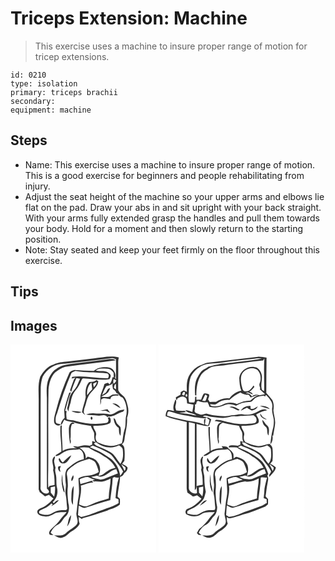 # Triceps Extension: Machine
> This exercise uses a machine to insure proper range of motion for tricep extensions.

``` 
id: 0210 
type: isolation 
primary: triceps brachii 
secondary:  
equipment: machine 
``` 

## Steps

 - Name: This exercise uses a machine to insure proper range of motion. This is a good exercise for beginners and people rehabilitating from injury.
 - Adjust the seat height of the machine so your upper arms and elbows lie flat on the pad. Draw your abs in and sit upright with your back straight. With your arms fully extended grasp the handles and pull them towards your body. Hold for a moment and then slowly return to the starting position.
 - Note: Stay seated and keep your feet firmly on the floor throughout this exercise.

## Tips


## Images

<svg width="175pt" height="250pt" viewBox="0 0 175 250" xmlns="http://www.w3.org/2000/svg">
  <g fill="#FFF">
    <path d="M0 0h175v250H0V0m99.97 16.62c-10.61 1.28-21.24 2.46-31.85 3.78-5.57.52-11.29.91-16.32 3.59-7.43 1.95-12.42 8.4-16.12 14.73-2.94 8.82-1.87 18.2-1.86 27.31-.02 36 .03 72-.02 107.99.43 1.06.85 2.12 1.25 3.2 2.09 1.7 4.26 3.3 6.32 5.05 1.59-.63 3.2-1.24 4.79-1.86 1.77 1.54 3.56 3.04 5.35 4.56-3.82 4.13-7.81 8.43-13.12 10.63-2.26 1.15-5.47 1.71-6.23 4.53-.47 4.74 5.33 5.73 8.85 6.12 4.86.92 9.09-1.79 13.09-4.07 4.33-.88 8.8-.94 13.2-1.09-1.92 3.08-4.94 5.23-6.99 8.2-3.11 4.72-7.37 8.51-11.54 12.27-1.79 1.79-3.64 4.63-1.41 6.85 1.35.09 2.71.19 4.06.28-1.1-.89-2.22-1.79-3.32-2.68 1.89-4.17 4.95-8.03 9.2-9.93 3.88-2.06 5.41-6.44 8.42-9.4 4.63-3.9 5.38-10.79 3.71-16.32-.77-6.73-1.51-13.54-.59-20.29-.05-5-.31-10.03-1.35-14.92.46-5.14 5.47-7.66 9.07-10.52 5.25-4.1 11.81-5.66 18.1-7.37 2.83 1.34 6.41 2.29 7.74 5.46 1.55 3.32 2.74 6.8 3.56 10.37-3.39 1.94-7.03 3.77-11 3.99-4.58.35-9.35.99-13.38 3.36 0 7.54 1.49 15.11.05 22.6-1.37 6.57-1.53 13.3-2.59 19.92-.17 4.21 3.01 8.67.66 12.69-3.51 4.65-9.41 6.52-13.26 10.84-3.88 3.62-9.38 2.59-14.18 2.53 3.15 1.6 6.7 4.1 10.36 2.54 3.94-.82 6.41-4.12 9.39-6.47 4.24-2.6 8.81-5.35 11-10.04-1.07-2.52-1.13-5.27-1.16-7.96 1.44.84 2.89 1.68 4.33 2.53l.04-1.15c10.12-2.49 20.05-5.77 29.9-9.19 5.05-2.38 10.92-3.39 15.11-7.3.24-2.25.11-4.51.09-6.77-.98-.91-1.98-1.78-2.86-2.78.54-7.96 2.78-15.71 3.08-23.68 2.46-.35 4.07-1.97 4.84-4.27 2.28-1.63 4.15-3.82 4.18-6.8-1.55-2.26-4.27-3.17-6.57-4.42.85-1.2 1.75-2.36 2.67-3.51.46-5.19.67-10.47-.08-15.64-.22-1.9-1.74-3.14-2.99-4.41 3.51-1.9 3.05-6.21 3.71-9.54 1.34-7.32 3.05-14.66 2.56-22.15 1.75-4.67 2.13-9.88.69-14.69-1.13-4.07-1.92-8.68-5.33-11.57-2.1-2.09-4.81-3.97-5.9-6.78-.24-8.97.05-17.96-.04-26.94.1-4.13-.41-8.35.75-12.38-9.93-2.75-20.09.16-30.06.97M75.12 156.84c-1 2.23-3.18 4.67-1.66 7.2 1.65-1.84 3.07-4.87 1.66-7.2m-2.08 27.18c-.23 2.92.07 5.93 1.89 8.34 0-7.54.99-15.03.9-22.58-3.09 4.11-2.41 9.42-2.79 14.24m-5.06 34.29c3.18-3.79 4.46-8.77 4.73-13.62-3.5 3.54-3.33 9.09-4.73 13.62z"/>
    <path d="M65.06 23.07c19.02-1.97 38.01-4.22 56.95-6.74 1.63-.03 3.03.93 4.54 1.38.22 8.1-.01 16.2.04 24.3-.29-.5-.87-1.52-1.16-2.02 1.87-5.16-1.95-11.83-7.49-12.51-6.25-.72-13.06-.08-18 4.2-7.8-.33-15.61-.39-23.39-1.09-2.26.92-5.2 1.34-6.14 3.97C63.95 48.92 58.54 63.8 54.7 79.09c-1.27 4.6-2.95 9.31-2.34 14.15.52 3.4 5.57 5.73 7.9 2.63-1.83-.84-4.58-.3-5.78-2.25-.85-3.62-.25-7.41 1.31-10.74 5.02-16.46 10.42-32.86 17.3-48.64 1.34-1.25 3.24-1.62 4.84-2.47 12.55 2.31 25.39 1.49 38.02 2.85 2.67.72 2.31 3.99 1 5.84-14.34.33-28.65-3.48-42.97-1.67-.16.54-.48 1.6-.65 2.13 1.51-.39 3.02-.79 4.53-1.14-.42.53-1.27 1.59-1.7 2.11-1.61 4.26-3.09 8.57-4.66 12.84.45.72.91 1.43 1.37 2.14 1.55-5.72 3.78-11.22 6.18-16.63 1.5.25 2.99.51 4.49.77-2.05 3.85-3.14 8.19-5.72 11.74-1.79 2.65-4.3 4.79-5.68 7.71-2.46 4.55-2.05 9.91-3.82 14.7-.93 1.86.61 3.54 1.31 5.19.17-3.8 1.56-7.29 2.62-10.88.81-5.37 2.46-10.89 6.19-14.99 2.89-3.43 5.13-7.41 6.75-11.59.44-1.07 1.18-2.7 2.71-2.13 10.22.4 20.55 2.57 30.74.87 1.37-1.8 2.53-4.31.67-6.23-3.95-5.17-11.47-2.77-16.99-4.14 3.94-3.19 9.11-2.1 13.77-2.18 3.32-.1 5.81 2.3 7.63 4.79.08 1.85.15 3.71.21 5.56-.39-.03-1.16-.08-1.55-.11-.44 3.1-1.66 6.03-3.47 8.58-.48-.47-1.43-1.41-1.91-1.88-1.45.45-2.95.81-4.33 1.45-1.04 4.67-3.24 8.94-4.61 13.49-.37 3.84-.24 7.72-.26 11.57.84-1.99 1.11-4.14.88-6.28 3.1-3.31 7.46-.81 11.24-.69.63-4.81 6.23-4.26 9.83-3.97-.23-.5-.69-1.49-.92-1.99-2.81.55-6.16-.33-8.52 1.65-3.14 3.03-7.82 1.1-11.68 1.64 2.8-1.97 6.36-2.9 8.59-5.63.98-1.5 1.77-3.12 2.4-4.79-2.92-.38-3.68 3.15-5.04 5.03-1.59 1.08-3.17 2.16-4.76 3.25 1.71-3.6 2.94-7.5 5.22-10.78 2.85-.66 5.83-1.15 7.76-3.61-.9 2.31-.25 4.74.18 7.07 1.95 1.11 3.34 2.83 4.18 4.9.47.19 1.4.56 1.87.74 1.08 2.35 3.26 3.73 5.57 4.66 4.81 6.63 5.96 15.56 3.85 23.37-.75 4.97.19 10.16-1.62 14.97-1.81 5.32-1.73 11-3.14 16.39-5.55 2.13-11.63 4.4-17.61 2.73-3.94-1.02-7.92-2.09-11.58-3.88-2.41-2.02-2.73-5.42-1.94-8.3 1.37-4.29-3.21-7.21-3.22-11.34 6.78-.21 14.04.16 20.17-3.26 1.3-2.39 1.08-5.04-.59-7.22l-2.35.84c1.71 2.02 1.17 5.3-1.44 6.19-12.36 2.14-25.19 1.05-37.19-2.52-3.39-1.28-7.16-.54-10.5-1.99-.22-3.2-1.06-6.45-.03-9.6l-1.85-.68c2.32-7.33 3.65-15 6.95-22l-2.08.48c-2.25 6.95-4.57 13.9-6.02 21.06.19 3.02.47 6.03.54 9.05-2.28 2.23-4.39 4.88-4.5 8.24l.61.05c1.73-1.63 2.21-4.17 3.51-6.13 4.06 2.59 8.99 2.29 13.39 3.94 6.07 1.67 12.36 2.4 18.54 3.57.79 3.03 2.81 5.51 3.84 8.42.23 3.66-.23 7.47 1.48 10.89-.94-.3-2.82-.89-3.76-1.18-.04 1.47-.05 2.94-.02 4.42-.97.4-1.95.8-2.92 1.2-3.7-.68-7.54-.78-11.11.53-2.85 1.22-5.88.12-8.83.18 1.27 1.35 2.96 2.06 4.69 2.6-5.92-.62-12.26-.56-17.35 2.93-.03-10.19-1.53-20.33-.93-30.54-2.23-.58-1.67 2.52-1.75 3.82-.48 9.23 1.66 18.33 1.21 27.54-2.28 1.44-4.54 2.92-6.84 4.33 0 .24.01.73.02.97 4.44.17 7.39-3.98 11.36-5.37 5.33-2.77 11.44-1.71 17.15-2.74 4.58 2.18 5.41 7.38 5.23 11.93-7.93 1.28-14.24 6.81-20.26 11.75-3.01 5.11-1.88 11.16-1.49 16.77.95 4.57-.97 9.17-.07 13.74 1.17 5.32 1.1 10.8 1.8 16.18.53 3.17-3.15 2.79-5.19 2.73-4.73-.4-9.26 1.45-13.24 3.85-4.36 2.95-10.11 1.68-14.74.02-2.26-3.38 3.29-4.37 5.42-5.72 3.37-1.41 6.36-3.61 8.88-6.23.53.39 1.06.78 1.59 1.18l-1.68 2.14c3.26-2.08 6.78-4.08 9.06-7.29-2.73 0-4.46 2.15-6.21 3.92-.38-.54-.77-1.07-1.15-1.6 4.81-4.07 6.63-11.03 5.16-17.05-1.4-5.64-.05-11.56-1.66-17.14-.65-2.27-.89-4.64-.14-6.92-.64-2.32-1.37-4.65-1.66-7.05-.33-2.15 1.11-4.11 1.01-6.22-.86-.96-1.79.91-2.21 1.5-2.71 4.68 1.39 9.72-.06 14.65 1.49 5.83 1.86 11.79 1.71 17.81-2 .33-3.98.72-5.97 1.07-.42.76-.93 1.45-1.54 2.06-.36-7.24-.24-14.52-.05-21.78.3-32-.3-64.02.34-96.02.7-7.3 2.57-15.08 7.87-20.47 3.62-2.85 7.62-5.49 12.1-6.74 20.24-2.63 40.53-4.86 60.72-7.78-2.03-1.76-4.85-1.48-7.34-1.5-14.39 1.9-28.79 3.68-43.19 5.47-7.35.98-15.34 1.78-21.25 6.73-4.31 2.48-6.55 7.09-8.79 11.31-2.96 7.32-2.44 15.32-2.1 23.02.05 36.3-.03 72.61.04 108.9 1.12 1.34 3.41 2.81 2.15 4.82-4.24 3.7-10.87-1.8-9.72-6.69.21-40.03-.14-80.07.2-120.1.34-4.19.89-8.48 2.4-12.43 5.06-9.39 15.53-16.01 26.35-15.44m29.21 22.08c-4.35 4.83-4.64 11.74-3.98 17.89-.98 6.11-3.59 11.92-4.52 18.06 1.25 1.29 2.49 2.6 3.89 3.74-.54-1.05-1.12-2.07-1.71-3.07.01-2.26.31-4.5 1.22-6.58 1.74-4.33 2.1-9.14 4.47-13.23 3.16-6.53 11.01-10.2 11.75-17.98-.55-.37-1.66-1.11-2.21-1.48-2.35 2.57-5.85 1.96-8.91 2.65m28.13 25.68c3.36 1.62 6.23 4.09 9.68 5.52-2.01-3.29-5.62-6.1-9.68-5.52m-15 8.71c2.31.13 4.63.1 6.95.05 1.7.95 3.48 1.74 5.31 2.42-.99-1.55-2.14-2.99-3.3-4.41-3.01.56-6.01 1.15-8.96 1.94m20.29 1.12c-2.89 1.85-6.25 4.04-9.83 3.05-5.5-1.5-11.25-.4-16.86-1.03-3.5-.5-6.99.04-10.26 1.33 4.53.98 9.23.57 13.8 1.34 3.87.72 8.99-2.61 11.5 1.83.44-.25.89-.5 1.34-.75 6.23.84 11.05-3.87 16.67-5.52 1.57-.16 1.97-1.78 2.7-2.9-3.09.55-6.46.69-9.06 2.65m-54.59-.58c3.76 1.39 8.35 3.32 12.09.86-3.98-.61-8.06-1.45-12.09-.86m24.23 10.24c1.55-.42 1.41-3.31-.13-3.66-1.5.47-1.33 3.24.13 3.66m26.34-2.07c.5 4.52 1.95 9.26 6.15 11.65.65 3.2-.09 6.9 2.22 9.55.28-3.42.67-6.92-.08-10.31-1.05-1.62-2.7-2.7-3.96-4.13-1.69-2.14-1.4-5.67-4.33-6.76m-53.65 12.69c-.01 6.15.4 12.33 1.56 18.38 1.13-1.78 1.03-3.82.29-5.73 1-6.03-.66-12.42 1.91-18.15.81-.1 2.44-.3 3.25-.41-.5-.38-1.51-1.14-2.02-1.52-3.72.24-4.74 4.4-4.99 7.43m-7.25 40.66c-1.77-1.27-2.75-3.19-3.77-5.04-2.18.19-.73 2.6-.29 3.68 1.84 3.41 6.68 3.14 9.13.61 2.18-2.27 4.05-4.87 5.16-7.83-4.06 1.99-6.95 5.59-10.23 8.58m-5.5 4.99c-.77 2.7.56 4.88 2.65 6.49-.22-1.26-.46-2.52-.73-3.77.44-1.18.87-2.35 1.29-3.53-.81.2-2.41.61-3.21.81m5.18 25.33c.53 2.08.82 4.36 2.52 5.88-.04-4.43-1.98-8.53-2.39-12.91-.35-3.07-.18-6.16-.37-9.24-1.26 5.32-1.1 10.98.24 16.27z"/>
    <path d="M123.8 41.38c.8.4 2.38 1.18 3.17 1.58-.53 1.83-1.59 3.29-3.35 4.11-.51-1.9-.29-3.82.18-5.69zM91.96 60.99c-.38-5.52.76-11.59 5.13-15.37.35 2.73.69 5.47.95 8.21a43.304 43.304 0 0 0-6.08 7.16zM99.19 47.02c1.41-.84 2.97-1.36 4.48-2.01-.56 2.43-1.93 4.49-3.63 6.26-.33-1.4-.67-2.82-.85-4.25zM126.45 47.07c.13 2.26.16 4.52.2 6.78-.81-.6-1.62-1.19-2.42-1.78.2-1.91.33-3.95 2.22-5zM102.49 117.13c7.59 6.09 18.82 8.75 27.69 3.84 1.82 1.41 4.32 2.62 4.56 5.21.54 5.8.82 12.03-2.78 17-4.15-4.56-6.58-10.79-12.12-13.95-4.97-2.94-10.22-5.41-15.63-7.43-1.67-.55-2.86-1.91-4.19-2.98.62-.42 1.85-1.27 2.47-1.69z"/>
    <path d="M95.19 123.21c1.14-.65 2.29-1.28 3.44-1.91 6.79 2.71 13.56 5.55 19.82 9.38 3.75 2.18 5.7 6.23 8.33 9.5 3.12 3.87 6.1 7.9 8.37 12.34-1.05 1.82-2.23 3.56-3.47 5.26-.99-8.47-5.44-16.89-12.65-21.69-2.66-1.79-5.38-3.5-8.07-5.24-4.93-3.19-10.55-5.02-15.77-7.64z"/>
    <path d="M82.75 123.96c3.65-.91 7.42-.66 11.11-.29 5.83 4.29 13.05 6.16 18.69 10.78 5.77 3.02 10.38 7.76 13.36 13.53-3.41.86-6.94 1.76-9.69 4.09-3.32 2.16-6.45 5.46-10.7 5.37 2.93-4.83 2.66-11.6-.92-16.06-2.49-4.25-7.61-5.64-12.09-6.68-.78.78-1.57 1.56-2.35 2.34.93-5.67-2.76-10.37-7.41-13.08zM132.83 143.63c1.73 1.22 3.42 2.51 5.12 3.78v2.42c-.4.6-.79 1.2-1.18 1.81-1.04-2.8-2.63-5.34-3.94-8.01z"/>
    <path d="M126.91 149.42c.7 1.75 1.32 3.52 1.93 5.3-5.07 1.97-10.21 3.76-15.14 6.06-1.7.86-3.62 1.09-5.47 1.42-3.8-1.24-7.96-1.21-11.47-3.32 2.4-.47 4.79-1 7.16-1.64 1.96.92 4.19 1.9 6.36 1.11 6.09-1.99 10.24-7.57 16.63-8.93z"/>
    <path d="M82.95 161.74c3.17-1.36 6.54-2.95 10.06-2.64 2.8 1.09 5.46 2.52 8.33 3.44-.83.12-2.49.35-3.32.47.74.48 1.49.96 2.25 1.42 3.44-.68 6.89.8 10.31-.02 3.32-.76 6.41-2.25 9.52-3.61.07 8.05-2.42 15.85-2.17 23.92-7.11 2.2-14.34 4.14-21.14 7.22-2.18.9-4.33 1.98-6.67 2.4-2.73-.37-5.26-1.49-7.83-2.42.62-7.57 3.38-14.95 2.12-22.63 5.02-1.34 9.86-3.69 15.11-3.92-.74-.61-1.46-1.24-2.15-1.89-4.45 1.36-8.91 2.71-13.42 3.88-.39-1.86-.71-3.74-1-5.62z"/>
    <path d="M122.6 160.1c.65-.36 1.3-.7 1.96-1.05 1.77.72 3.63 1.03 5.51.46-2.54 8.04-3.43 16.38-4.02 24.75 1.18.51 2.36 1.02 3.55 1.52l.12 4.6c-5.74 3.83-12.5 5.51-18.87 7.97-8.78 2.73-17.02 7.13-26.19 8.57-1.23-.72-2.45-1.44-3.66-2.17.14-3.84.59-7.66.86-11.49 2.62 1.04 5.14 3.58 8.16 2.57 9.89-3.04 19.61-6.75 29.71-9.08.98-8.88 2.65-17.7 2.87-26.65zM48.17 171.37c1.73-.41 3.46-.82 5.2-1.2.32 4.16-.04 8.35-.96 12.41a93.481 93.481 0 0 1-4.11-4.79c-.04-2.14-.08-4.28-.13-6.42z"/>
  </g>
  <g fill="#333">
    <path d="M99.97 16.62c9.97-.81 20.13-3.72 30.06-.97-1.16 4.03-.65 8.25-.75 12.38.09 8.98-.2 17.97.04 26.94 1.09 2.81 3.8 4.69 5.9 6.78 3.41 2.89 4.2 7.5 5.33 11.57 1.44 4.81 1.06 10.02-.69 14.69.49 7.49-1.22 14.83-2.56 22.15-.66 3.33-.2 7.64-3.71 9.54 1.25 1.27 2.77 2.51 2.99 4.41.75 5.17.54 10.45.08 15.64-.92 1.15-1.82 2.31-2.67 3.51 2.3 1.25 5.02 2.16 6.57 4.42-.03 2.98-1.9 5.17-4.18 6.8-.77 2.3-2.38 3.92-4.84 4.27-.3 7.97-2.54 15.72-3.08 23.68.88 1 1.88 1.87 2.86 2.78.02 2.26.15 4.52-.09 6.77-4.19 3.91-10.06 4.92-15.11 7.3-9.85 3.42-19.78 6.7-29.9 9.19l-.04 1.15c-1.44-.85-2.89-1.69-4.33-2.53.03 2.69.09 5.44 1.16 7.96-2.19 4.69-6.76 7.44-11 10.04-2.98 2.35-5.45 5.65-9.39 6.47-3.66 1.56-7.21-.94-10.36-2.54 4.8.06 10.3 1.09 14.18-2.53 3.85-4.32 9.75-6.19 13.26-10.84 2.35-4.02-.83-8.48-.66-12.69 1.06-6.62 1.22-13.35 2.59-19.92 1.44-7.49-.05-15.06-.05-22.6 4.03-2.37 8.8-3.01 13.38-3.36 3.97-.22 7.61-2.05 11-3.99-.82-3.57-2.01-7.05-3.56-10.37-1.33-3.17-4.91-4.12-7.74-5.46-6.29 1.71-12.85 3.27-18.1 7.37-3.6 2.86-8.61 5.38-9.07 10.52 1.04 4.89 1.3 9.92 1.35 14.92-.92 6.75-.18 13.56.59 20.29 1.67 5.53.92 12.42-3.71 16.32-3.01 2.96-4.54 7.34-8.42 9.4-4.25 1.9-7.31 5.76-9.2 9.93 1.1.89 2.22 1.79 3.32 2.68-1.35-.09-2.71-.19-4.06-.28-2.23-2.22-.38-5.06 1.41-6.85 4.17-3.76 8.43-7.55 11.54-12.27 2.05-2.97 5.07-5.12 6.99-8.2-4.4.15-8.87.21-13.2 1.09-4 2.28-8.23 4.99-13.09 4.07-3.52-.39-9.32-1.38-8.85-6.12.76-2.82 3.97-3.38 6.23-4.53 5.31-2.2 9.3-6.5 13.12-10.63-1.79-1.52-3.58-3.02-5.35-4.56-1.59.62-3.2 1.23-4.79 1.86-2.06-1.75-4.23-3.35-6.32-5.05-.4-1.08-.82-2.14-1.25-3.2.05-35.99 0-71.99.02-107.99-.01-9.11-1.08-18.49 1.86-27.31 3.7-6.33 8.69-12.78 16.12-14.73 5.03-2.68 10.75-3.07 16.32-3.59 10.61-1.32 21.24-2.5 31.85-3.78m-34.91 6.45c-10.82-.57-21.29 6.05-26.35 15.44-1.51 3.95-2.06 8.24-2.4 12.43-.34 40.03.01 80.07-.2 120.1-1.15 4.89 5.48 10.39 9.72 6.69 1.26-2.01-1.03-3.48-2.15-4.82-.07-36.29.01-72.6-.04-108.9-.34-7.7-.86-15.7 2.1-23.02 2.24-4.22 4.48-8.83 8.79-11.31 5.91-4.95 13.9-5.75 21.25-6.73 14.4-1.79 28.8-3.57 43.19-5.47 2.49.02 5.31-.26 7.34 1.5-20.19 2.92-40.48 5.15-60.72 7.78-4.48 1.25-8.48 3.89-12.1 6.74-5.3 5.39-7.17 13.17-7.87 20.47-.64 32-.04 64.02-.34 96.02-.19 7.26-.31 14.54.05 21.78.61-.61 1.12-1.3 1.54-2.06 1.99-.35 3.97-.74 5.97-1.07.15-6.02-.22-11.98-1.71-17.81 1.45-4.93-2.65-9.97.06-14.65.42-.59 1.35-2.46 2.21-1.5.1 2.11-1.34 4.07-1.01 6.22.29 2.4 1.02 4.73 1.66 7.05-.75 2.28-.51 4.65.14 6.92 1.61 5.58.26 11.5 1.66 17.14 1.47 6.02-.35 12.98-5.16 17.05.38.53.77 1.06 1.15 1.6 1.75-1.77 3.48-3.92 6.21-3.92-2.28 3.21-5.8 5.21-9.06 7.29l1.68-2.14c-.53-.4-1.06-.79-1.59-1.18-2.52 2.62-5.51 4.82-8.88 6.23-2.13 1.35-7.68 2.34-5.42 5.72 4.63 1.66 10.38 2.93 14.74-.02 3.98-2.4 8.51-4.25 13.24-3.85 2.04.06 5.72.44 5.19-2.73-.7-5.38-.63-10.86-1.8-16.18-.9-4.57 1.02-9.17.07-13.74-.39-5.61-1.52-11.66 1.49-16.77 6.02-4.94 12.33-10.47 20.26-11.75.18-4.55-.65-9.75-5.23-11.93-5.71 1.03-11.82-.03-17.15 2.74-3.97 1.39-6.92 5.54-11.36 5.37-.01-.24-.02-.73-.02-.97 2.3-1.41 4.56-2.89 6.84-4.33.45-9.21-1.69-18.31-1.21-27.54.08-1.3-.48-4.4 1.75-3.82-.6 10.21.9 20.35.93 30.54 5.09-3.49 11.43-3.55 17.35-2.93-1.73-.54-3.42-1.25-4.69-2.6 2.95-.06 5.98 1.04 8.83-.18 3.57-1.31 7.41-1.21 11.11-.53.97-.4 1.95-.8 2.92-1.2-.03-1.48-.02-2.95.02-4.42.94.29 2.82.88 3.76 1.18-1.71-3.42-1.25-7.23-1.48-10.89-1.03-2.91-3.05-5.39-3.84-8.42-6.18-1.17-12.47-1.9-18.54-3.57-4.4-1.65-9.33-1.35-13.39-3.94-1.3 1.96-1.78 4.5-3.51 6.13l-.61-.05c.11-3.36 2.22-6.01 4.5-8.24-.07-3.02-.35-6.03-.54-9.05 1.45-7.16 3.77-14.11 6.02-21.06l2.08-.48c-3.3 7-4.63 14.67-6.95 22l1.85.68c-1.03 3.15-.19 6.4.03 9.6 3.34 1.45 7.11.71 10.5 1.99 12 3.57 24.83 4.66 37.19 2.52 2.61-.89 3.15-4.17 1.44-6.19l2.35-.84c1.67 2.18 1.89 4.83.59 7.22-6.13 3.42-13.39 3.05-20.17 3.26.01 4.13 4.59 7.05 3.22 11.34-.79 2.88-.47 6.28 1.94 8.3 3.66 1.79 7.64 2.86 11.58 3.88 5.98 1.67 12.06-.6 17.61-2.73 1.41-5.39 1.33-11.07 3.14-16.39 1.81-4.81.87-10 1.62-14.97 2.11-7.81.96-16.74-3.85-23.37-2.31-.93-4.49-2.31-5.57-4.66-.47-.18-1.4-.55-1.87-.74-.84-2.07-2.23-3.79-4.18-4.9-.43-2.33-1.08-4.76-.18-7.07-1.93 2.46-4.91 2.95-7.76 3.61-2.28 3.28-3.51 7.18-5.22 10.78 1.59-1.09 3.17-2.17 4.76-3.25 1.36-1.88 2.12-5.41 5.04-5.03-.63 1.67-1.42 3.29-2.4 4.79-2.23 2.73-5.79 3.66-8.59 5.63 3.86-.54 8.54 1.39 11.68-1.64 2.36-1.98 5.71-1.1 8.52-1.65.23.5.69 1.49.92 1.99-3.6-.29-9.2-.84-9.83 3.97-3.78-.12-8.14-2.62-11.24.69.23 2.14-.04 4.29-.88 6.28.02-3.85-.11-7.73.26-11.57 1.37-4.55 3.57-8.82 4.61-13.49 1.38-.64 2.88-1 4.33-1.45.48.47 1.43 1.41 1.91 1.88 1.81-2.55 3.03-5.48 3.47-8.58.39.03 1.16.08 1.55.11-.06-1.85-.13-3.71-.21-5.56-1.82-2.49-4.31-4.89-7.63-4.79-4.66.08-9.83-1.01-13.77 2.18 5.52 1.37 13.04-1.03 16.99 4.14 1.86 1.92.7 4.43-.67 6.23-10.19 1.7-20.52-.47-30.74-.87-1.53-.57-2.27 1.06-2.71 2.13-1.62 4.18-3.86 8.16-6.75 11.59-3.73 4.1-5.38 9.62-6.19 14.99-1.06 3.59-2.45 7.08-2.62 10.88-.7-1.65-2.24-3.33-1.31-5.19 1.77-4.79 1.36-10.15 3.82-14.7 1.38-2.92 3.89-5.06 5.68-7.71 2.58-3.55 3.67-7.89 5.72-11.74-1.5-.26-2.99-.52-4.49-.77-2.4 5.41-4.63 10.91-6.18 16.63-.46-.71-.92-1.42-1.37-2.14 1.57-4.27 3.05-8.58 4.66-12.84.43-.52 1.28-1.58 1.7-2.11-1.51.35-3.02.75-4.53 1.14.17-.53.49-1.59.65-2.13 14.32-1.81 28.63 2 42.97 1.67 1.31-1.85 1.67-5.12-1-5.84-12.63-1.36-25.47-.54-38.02-2.85-1.6.85-3.5 1.22-4.84 2.47-6.88 15.78-12.28 32.18-17.3 48.64-1.56 3.33-2.16 7.12-1.31 10.74 1.2 1.95 3.95 1.41 5.78 2.25-2.33 3.1-7.38.77-7.9-2.63-.61-4.84 1.07-9.55 2.34-14.15 3.84-15.29 9.25-30.17 15.71-44.53.94-2.63 3.88-3.05 6.14-3.97 7.78.7 15.59.76 23.39 1.09 4.94-4.28 11.75-4.92 18-4.2 5.54.68 9.36 7.35 7.49 12.51.29.5.87 1.52 1.16 2.02-.05-8.1.18-16.2-.04-24.3-1.51-.45-2.91-1.41-4.54-1.38-18.94 2.52-37.93 4.77-56.95 6.74m58.74 18.31c-.47 1.87-.69 3.79-.18 5.69 1.76-.82 2.82-2.28 3.35-4.11-.79-.4-2.37-1.18-3.17-1.58m2.65 5.69c-1.89 1.05-2.02 3.09-2.22 5 .8.59 1.61 1.18 2.42 1.78-.04-2.26-.07-4.52-.2-6.78m-23.96 70.06c-.62.42-1.85 1.27-2.47 1.69 1.33 1.07 2.52 2.43 4.19 2.98 5.41 2.02 10.66 4.49 15.63 7.43 5.54 3.16 7.97 9.39 12.12 13.95 3.6-4.97 3.32-11.2 2.78-17-.24-2.59-2.74-3.8-4.56-5.21-8.87 4.91-20.1 2.25-27.69-3.84m-7.3 6.08c5.22 2.62 10.84 4.45 15.77 7.64 2.69 1.74 5.41 3.45 8.07 5.24 7.21 4.8 11.66 13.22 12.65 21.69 1.24-1.7 2.42-3.44 3.47-5.26-2.27-4.44-5.25-8.47-8.37-12.34-2.63-3.27-4.58-7.32-8.33-9.5-6.26-3.83-13.03-6.67-19.82-9.38-1.15.63-2.3 1.26-3.44 1.91m-12.44.75c4.65 2.71 8.34 7.41 7.41 13.08.78-.78 1.57-1.56 2.35-2.34 4.48 1.04 9.6 2.43 12.09 6.68 3.58 4.46 3.85 11.23.92 16.06 4.25.09 7.38-3.21 10.7-5.37 2.75-2.33 6.28-3.23 9.69-4.09-2.98-5.77-7.59-10.51-13.36-13.53-5.64-4.62-12.86-6.49-18.69-10.78-3.69-.37-7.46-.62-11.11.29m50.08 19.67c1.31 2.67 2.9 5.21 3.94 8.01.39-.61.78-1.21 1.18-1.81v-2.42c-1.7-1.27-3.39-2.56-5.12-3.78m-5.92 5.79c-6.39 1.36-10.54 6.94-16.63 8.93-2.17.79-4.4-.19-6.36-1.11-2.37.64-4.76 1.17-7.16 1.64 3.51 2.11 7.67 2.08 11.47 3.32 1.85-.33 3.77-.56 5.47-1.42 4.93-2.3 10.07-4.09 15.14-6.06-.61-1.78-1.23-3.55-1.93-5.3m-43.96 12.32c.29 1.88.61 3.76 1 5.62 4.51-1.17 8.97-2.52 13.42-3.88.69.65 1.41 1.28 2.15 1.89-5.25.23-10.09 2.58-15.11 3.92 1.26 7.68-1.5 15.06-2.12 22.63 2.57.93 5.1 2.05 7.83 2.42 2.34-.42 4.49-1.5 6.67-2.4 6.8-3.08 14.03-5.02 21.14-7.22-.25-8.07 2.24-15.87 2.17-23.92-3.11 1.36-6.2 2.85-9.52 3.61-3.42.82-6.87-.66-10.31.02-.76-.46-1.51-.94-2.25-1.42.83-.12 2.49-.35 3.32-.47-2.87-.92-5.53-2.35-8.33-3.44-3.52-.31-6.89 1.28-10.06 2.64m39.65-1.64c-.22 8.95-1.89 17.77-2.87 26.65-10.1 2.33-19.82 6.04-29.71 9.08-3.02 1.01-5.54-1.53-8.16-2.57-.27 3.83-.72 7.65-.86 11.49 1.21.73 2.43 1.45 3.66 2.17 9.17-1.44 17.41-5.84 26.19-8.57 6.37-2.46 13.13-4.14 18.87-7.97l-.12-4.6c-1.19-.5-2.37-1.01-3.55-1.52.59-8.37 1.48-16.71 4.02-24.75-1.88.57-3.74.26-5.51-.46-.66.35-1.31.69-1.96 1.05m-74.43 11.27c.05 2.14.09 4.28.13 6.42 1.32 1.64 2.68 3.24 4.11 4.79.92-4.06 1.28-8.25.96-12.41-1.74.38-3.47.79-5.2 1.2z"/>
    <path d="M94.27 45.15c3.06-.69 6.56-.08 8.91-2.65.55.37 1.66 1.11 2.21 1.48-.74 7.78-8.59 11.45-11.75 17.98-2.37 4.09-2.73 8.9-4.47 13.23-.91 2.08-1.21 4.32-1.22 6.58.59 1 1.17 2.02 1.71 3.07-1.4-1.14-2.64-2.45-3.89-3.74.93-6.14 3.54-11.95 4.52-18.06-.66-6.15-.37-13.06 3.98-17.89m-2.31 15.84c1.76-2.6 3.8-5 6.08-7.16-.26-2.74-.6-5.48-.95-8.21-4.37 3.78-5.51 9.85-5.13 15.37m7.23-13.97c.18 1.43.52 2.85.85 4.25 1.7-1.77 3.07-3.83 3.63-6.26-1.51.65-3.07 1.17-4.48 2.01zM122.4 70.83c4.06-.58 7.67 2.23 9.68 5.52-3.45-1.43-6.32-3.9-9.68-5.52zM107.4 79.54c2.95-.79 5.95-1.38 8.96-1.94 1.16 1.42 2.31 2.86 3.3 4.41-1.83-.68-3.61-1.47-5.31-2.42-2.32.05-4.64.08-6.95-.05z"/>
    <path d="M127.69 80.66c2.6-1.96 5.97-2.1 9.06-2.65-.73 1.12-1.13 2.74-2.7 2.9-5.62 1.65-10.44 6.36-16.67 5.52-.45.25-.9.5-1.34.75-2.51-4.44-7.63-1.11-11.5-1.83-4.57-.77-9.27-.36-13.8-1.34 3.27-1.29 6.76-1.83 10.26-1.33 5.61.63 11.36-.47 16.86 1.03 3.58.99 6.94-1.2 9.83-3.05zM73.1 80.08c4.03-.59 8.11.25 12.09.86-3.74 2.46-8.33.53-12.09-.86zM97.33 90.32c-1.46-.42-1.63-3.19-.13-3.66 1.54.35 1.68 3.24.13 3.66zM123.67 88.25c2.93 1.09 2.64 4.62 4.33 6.76 1.26 1.43 2.91 2.51 3.96 4.13.75 3.39.36 6.89.08 10.31-2.31-2.65-1.57-6.35-2.22-9.55-4.2-2.39-5.65-7.13-6.15-11.65zM70.02 100.94c.25-3.03 1.27-7.19 4.99-7.43.51.38 1.52 1.14 2.02 1.52-.81.11-2.44.31-3.25.41-2.57 5.73-.91 12.12-1.91 18.15.74 1.91.84 3.95-.29 5.73-1.16-6.05-1.57-12.23-1.56-18.38zM62.77 141.6c3.28-2.99 6.17-6.59 10.23-8.58-1.11 2.96-2.98 5.56-5.16 7.83-2.45 2.53-7.29 2.8-9.13-.61-.44-1.08-1.89-3.49.29-3.68 1.02 1.85 2 3.77 3.77 5.04zM57.27 146.59c.8-.2 2.4-.61 3.21-.81-.42 1.18-.85 2.35-1.29 3.53.27 1.25.51 2.51.73 3.77-2.09-1.61-3.42-3.79-2.65-6.49zM62.45 171.92c-1.34-5.29-1.5-10.95-.24-16.27.19 3.08.02 6.17.37 9.24.41 4.38 2.35 8.48 2.39 12.91-1.7-1.52-1.99-3.8-2.52-5.88zM75.12 156.84c1.41 2.33-.01 5.36-1.66 7.2-1.52-2.53.66-4.97 1.66-7.2zM73.04 184.02c.38-4.82-.3-10.13 2.79-14.24.09 7.55-.9 15.04-.9 22.58-1.82-2.41-2.12-5.42-1.89-8.34zM67.98 218.31c1.4-4.53 1.23-10.08 4.73-13.62-.27 4.85-1.55 9.83-4.73 13.62z"/>
  </g>
</svg>

<svg width="175pt" height="250pt" viewBox="0 0 175 250" xmlns="http://www.w3.org/2000/svg">
  <g fill="#FFF">
    <path d="M0 0h175v250H0V0m58.1 21.93c-2.53.52-4.78 1.87-7.2 2.74-5.79 1.9-10.53 6.37-13.6 11.54-3.92 6.13-3.72 13.76-3.35 20.75-1.27-.68-2.52-1.41-3.88-1.9-1.29.5-2.43 1.31-3.59 2.05-.05.78-.14 2.35-.19 3.13-1.71 1.14-3.58 1.99-5.36 3.01-.89 1.35.45 2.6.83 3.85l.86-2.43c2.75-1.11 6.05-3.6 8.88-1.36 2.91 1.25 2.22 4.83 2.73 7.36 2.55.4 5.08.88 7.55 1.6-.15 2.95-.84 5.83-1.37 8.73-2.7-1.1-5.44-2.43-8.47-2.07 3.53 4.05 9.45 3.02 13.51 6.22-2.91-.09-5.67-1.2-8.55-1.55-4.04-.82-8.2-.83-12.19-1.88 2.77.08 5.53-.17 8.24-.76-.68-.5-1.37-1.01-2.05-1.5-3.25.75-6.53-.08-9.78-.32-.42-1.33-.91-2.65-1.09-4.03.17-3.16 2.3-6.44.15-9.35-1.43 4.48-3.86 9.35-1.65 14.04-2.61-.6-5.26-.92-7.93-1.16-1.51 2.21-2.36 4.76-2.11 7.46 8.04 3.41 16.77 4.78 25.2 6.96-.03 26.31.03 52.63-.04 78.94-.03 1.96.6 3.85.93 5.78 2.36 1.31 4.42 3.07 6.57 4.69 1.7-.43 3.33-1.05 4.99-1.6 1.77 1.38 3.53 2.76 5.27 4.2-4.39 5.26-9.78 9.79-16.34 12.03-3.04.83-3.94 5.28-1.19 6.96 5.15 2.91 12.05 3.23 17.07-.16 4.67-3.52 10.9-2.25 16.36-2.82-1.66 2.68-4.12 4.67-6.12 7.07-3.46 5.08-7.69 9.69-12.62 13.38-.98 1.56-1.85 3.18-2.66 4.84.46.49 1.37 1.49 1.83 1.99 1.17.12 2.34.25 3.51.37-1.05-.91-2.11-1.82-3.16-2.73 1.82-4.14 4.88-7.96 9.05-9.86 4.19-2.13 5.66-6.91 8.98-9.95 3.25-2.67 4.08-7.18 4.13-11.16-1.25-6.25-1.82-12.64-1.88-19.01.59-5.98.55-12.06-.4-17.99-1.31-3.23.25-6.92 2.86-9.01 4.12-3.34 8.36-6.73 13.35-8.69 3.53-.99 6.93-2.4 10.54-3.09 2.8 1.33 6.33 2.29 7.67 5.4 1.54 3.36 2.85 6.85 3.57 10.48-3.38 1.95-7.03 3.76-10.99 4-4.58.34-9.33.97-13.35 3.34-.19 7.39 1.54 14.77.11 22.12-1.39 6.75-1.63 13.66-2.65 20.47-.13 4.18 2.98 8.58.67 12.58-3.47 4.69-9.42 6.51-13.25 10.85-3.85 3.64-9.31 2.68-14.11 2.61 3.13 1.56 6.64 4.01 10.26 2.43 3.69-.81 6.18-3.76 8.89-6.13 4.3-2.82 9.33-5.44 11.39-10.47-1.01-2.45-1.1-5.11-1.17-7.72 1.4.5 2.73 1.8 4.32 1.28 5.17-1 10.15-2.78 15.11-4.51 9.28-2.24 18.1-5.96 26.92-9.57 1.01-.84 2.08-1.62 3.06-2.5.31-2.17.13-4.37.17-6.54-.98-1.11-2.38-1.97-2.99-3.35.94-5.14 1.19-10.38 2.37-15.49.45-2.94 1.61-6.29-.31-8.95.3-.55.9-1.64 1.2-2.18-1.6-4.98-3.56-9.95-6.81-14.11-3.76-4.47-9.04-7.17-13.81-10.37-4.95-3.22-10.61-5.04-15.86-7.7 1.16-.66 2.33-1.3 3.51-1.95 3.97 1.81 8.18 3.08 12.01 5.19 4.63 2.38 9.85 4.46 12.76 9.04 3.74 5.61 8.67 10.48 11.49 16.67-.11 1.62-1.23 2.98-2.22 4.19.03.66.08 1.97.11 2.62 2.89-3.61 7.08-6.62 7.95-11.42-2.01-1.85-4.37-3.26-6.92-4.23.93-1.17 1.86-2.34 2.81-3.5.47-4.97.42-9.99.06-14.97-.14-2.38-1.94-4.16-3.71-5.54-4.94.69-9.72 3.27-14.83 2.32-4.67-.93-9.3-2.27-13.63-4.27-2.43-1.97-2.76-5.42-2-8.29 1.45-4.36-3.31-7.25-3.2-11.45 6.78-.18 14.06.18 20.17-3.25 2.29-3.71-.98-7.01-2.47-10.28 4.03-2.61 8.4-4.74 13.24-5.24-3.18-1.95-6.83-.94-9.84.76-5.78 3.3-12.61 5.67-19.3 4.24-4.56-.83-8.98 1.13-13.54 1.18-7.08 1.99-14.41.42-21.58-.11-3.06-.25-5.89-1.54-8.9-2.05-2.38.38-4.71 1.78-7.18 1.12-1.92-.49-3.73-1.33-5.61-1.96-.32-.48-.95-1.43-1.26-1.91.56-2.64.83-5.36.5-8.05.39-.09 1.17-.29 1.55-.38.29-1.7.44-4.53 2.95-3.88 3.43 1.44 6.98 2 10.66 1.29 1.02 1.78 1.71 3.71 2.38 5.64 3.39.6 6.89 1.27 10.31.49 4.08-.62 7.73-2.72 11.75-3.52 3.34-.35 6.75.34 9.76 1.8 4.68-3.08 10.32-4.59 15.91-4.5 3.61.25 5.1-3.71 7.83-5.31 3.03-1.38 6.38-1.78 9.64-2.31.35.32 1.04.97 1.39 1.29.14-.37.43-1.11.57-1.48.26-.11.79-.33 1.05-.45 3.41 4.1 7.85 8.32 7.15 14.19-1.15 5.15.97 10.12 1.74 15.16.15 3.95-.08 7.98-1.26 11.77-1.6 5.86-2.17 11.93-2.91 17.94 2.81-2.81 3.25-6.94 2.55-10.68l.92.47c.65-4.86 1.83-9.64 2.29-14.53.51-5.46-1.62-10.66-2.05-16.03.68-4.19.64-8.68-1.36-12.51-2.3-2.9-4.71-5.72-7.16-8.49.11-14.09.03-28.2.31-42.28-3.51-.36-6.98-1.24-10.52-1.02-20.29 2.46-40.6 4.79-60.9 7.19m40.51 57.51c2.55-1.08 4.92-2.53 7.48-3.6 1.68 1.56 3.76 2.53 5.84 3.44 2.93-.75 5.9-2.01 7.05-5.05-2.7 1.37-5.34 4.16-8.6 2.68-.02-.76-.05-2.28-.07-3.04-4.66-.63-9.2 1.61-11.7 5.57m23.13-5.65c3.8 1.35 7.71 2.39 11.56 3.58-2.78-3.26-7.53-3.81-11.56-3.58m-36.91 1.23c2.78.66 5.5 1.57 8.01 2.93 1.36.63 3.19 2.03 4.29.27-3.66-2.06-7.97-5.11-12.3-3.2m37.11 7.63c-.44 4.54 4.1 6.74 7.84 7.48-1.39-1.39-3.24-2.11-4.86-3.16-1.11-1.36-1.89-2.95-2.98-4.32m2.38 7.78c.41 2.84.97 6 3.52 7.74 4.09 2.38 1.04 8.05 4.16 11.04.02-4 1.79-9.39-2.01-12.23-2.33-1.81-3.28-4.79-5.67-6.55m-50.39 73.84c.48-2.37 2.62-4.78 1.42-7.2-1.61 2.03-3.46 4.84-1.42 7.2m-.83 19.7c-.2 2.9.02 5.9 1.76 8.35.13-7.51 1.01-14.99.88-22.51-2.92 4.15-2.29 9.38-2.64 14.16m-5.1 34.3c3.08-3.85 4.64-8.84 4.52-13.75-2.99 3.92-3.23 9.13-4.52 13.75z"/>
    <path d="M115.03 17.06c2.85-.66 5.91-1.05 8.71.05-1.93.37-3.88.59-5.83.83-8.3 1.33-16.68 2.13-25 3.3-5.67.64-11.3 1.73-17.02 1.57-5.45 1.26-10.97 2.19-16.32 3.85-2.89 2.45-6.85 3.54-9.16 6.66-1.94 2.34-3.22 5.11-4.64 7.77-2.65 6.3-2.45 13.18-2 19.86l1.51.12c-.01-8.31.96-17.09 5.5-24.26 2.25-3.84 6.3-5.96 9.86-8.37 5.22-3.19 11.55-2.38 17.35-3.25 7.59-1.53 15.32-2.31 23.02-3.11 8.12-1.24 16.29-2.24 24.46-2.95.36-.61 1.07-1.84 1.43-2.45-.85 13.06-.01 26.18-.26 39.26-.82-.45-1.63-.89-2.45-1.33-2.48-6.33 1.11-12.86-.73-19.24-.91-2.96-2.79-5.68-5.34-7.45-8.87-3.9-20.46 2.5-21.35 12.28.24 5.17.51 10.52 2.47 15.38-5.89.88-10.82 4.48-14.33 9.17-5.68-1.19-11.41.94-16.04 4.15-2.55.05-5.09.06-7.64.07-.62-1.06-1.26-2.11-1.91-3.15.66-1.85 1.73-3.74 1.23-5.77-1.8-1.28-4.15-1.83-6.28-1.11-1.57 2.18-2.35 4.79-3.31 7.26-1.87.01-3.74.05-5.61.12l-.03-3.75-1.54.22c-.17 2.26.22 4.74-1.09 6.74-2.05.2-4.12.03-6.17-.08-.28-2.15-.72-4.31-.66-6.49.8-8.17-.22-16.72 2.84-24.52 3.91-7.02 10.44-12.92 18.39-14.84 5.25-1.04 10.64-.98 15.95-1.52 13.95-2.01 27.97-3.58 41.99-5.02z"/>
    <path d="M101.31 33.38c3.84-4.66 11.23-6.56 16.57-3.39 4.65 3.87 5.55 10.79 3.45 16.24-1.03 2.02-.05 4.1.6 6.06l-.48 1.55c2.02 1.9 4.12 3.72 6.09 5.67l-.67.38c-2.01.35-4.04.61-6.05.96-3.04-1.13-6.41-.84-8.78 1.55-1.63-2.91-4.63-4.2-7.89-3.91.93-.35 1.87-.69 2.81-1.04 1.98 1.01 4.01 1.9 6.15 2.5-.64-1.94-2.44-2.74-4.25-3.29 2.53-1.35 4.26-3.66 6.05-5.82-.32-.57-.63-1.14-.94-1.71-2.26 3.34-5.3 7.77-9.91 7.11-3.45-.21-3.5-4.29-4.43-6.76-.99-5.3-1.96-11.53 1.68-16.1zM28.13 60.32c.52-1.58.86-4.11 3.14-3.39.89 1.41-.13 2.89-.49 4.28-.66-.23-1.99-.67-2.65-.89z"/>
    <path d="M84.95 66.53c3.92-3.61 8.33-6.82 13.24-8.94 2.54 1.54 5.24 2.9 8.3 2.7 2.11-.35 2.79 1.93 3.95 3.19 2.81-.81 5.49-2.02 8.34-2.67l.07.49c-3.64.93-5.95 4-8.94 6-5.64 0-10.99 1.83-16.05 4.18-5.08-2.51-11.25-2.26-16.28.25-4.58 2.27-9.9 3.25-14.89 1.81-.25-.47-.73-1.42-.97-1.9 2.75-.11 5.95 1.34 8.22-.82 4.27-3.32 9.6-5.05 15.01-4.29zM33.53 62.69c-1.72-.12-1.4-3.71.24-3.24.66.84 1.07 2.82-.24 3.24zM52.35 67.57c1.35-2.47 2.29-5.14 3.71-7.57.79.53 1.56 1.08 2.3 1.67-.7 2.08-1.21 4.27-2.3 6.21-1.24-.07-2.48-.17-3.71-.31zM10.12 85.23c.5-1.83-.07-4.92 2.61-5 6.44 1.59 12.66 4.09 19.3 4.83 4.8.32 9.31 2.19 14.11 2.51 4.03.21 8.39 2.15 12.05-.46-1.28-.17-3.86-.5-5.14-.67 3.13-2.5 6.61.33 10.05.37 5.34.33 10.6 1.78 15.98 1.17 4.42-.07 8.55-2.34 13.01-1.71 2.28.3 4.45-.74 6.72-.65 5.08.37 10.11-.64 15.18-.59.91.82 1.82 1.64 2.76 2.45 1.02 2.29 1.43 5.74-1.54 6.76-9.23 1.45-18.85 1.69-28.03-.39-6.31-.77-12.16-3.68-18.62-3.35-.35.35-1.05 1.04-1.4 1.38 6.46.37 12.4 3.13 18.79 3.89 3.47.89 7.06 1.1 10.56 1.88.66 1.87 1.4 3.73 2.45 5.42 3.08 4.08.19 9.6 2.93 13.89-.96-.24-2.88-.74-3.84-.99-.01 1.43.03 2.85.09 4.28-1.01.41-2.01.82-3.01 1.24-3.2-.48-6.46-.75-9.67-.21-1.02.21-1.28 1.32-1.14 2.22 3.2-.3 6.4-.17 9.59.13 5.78 4.33 13.02 6.15 18.64 10.78 5.8 3.03 10.42 7.81 13.42 13.6-7.94.63-12.63 8.14-20.13 9.75 2.08-5.23 2.56-11.78-1.26-16.35-2.16-3.83-6.61-5.24-10.56-6.41-1.6-.51-2.72 1.18-4.01 1.83-.12-1.91.02-3.85-.38-5.72-1.3-2.49-3.25-4.63-5.63-6.12-1.32-3.34-5.48-2.31-8.28-3.04.43.85.85 1.7 1.27 2.56-5.07-.24-10.23.26-14.51 3.23.13-9.55-1.61-19.04-.87-28.6-.44-.01-1.33-.04-1.77-.05-.53 9.86 1.64 19.58 1.26 29.42-2.32 1.47-4.62 2.97-6.99 4.37l.12.93c4.68.03 7.71-4.36 11.99-5.69 5.17-2.53 11.04-1.35 16.52-2.49 4.6 2.2 5.45 7.43 5.23 12.02-7.94 1.29-14.24 6.82-20.25 11.77-2.99 5.1-1.9 11.13-1.46 16.71 1.01 4.78-1.16 9.6.04 14.35 1.02 4.44.88 9.02 1.5 13.52.22 1.47.28 3.03-.37 4.41-3.56.94-7.39-.22-10.91 1.08-3.8.96-6.9 3.51-10.54 4.85-3.91.29-7.83-.49-11.59-1.49.01-.71.02-2.13.02-2.84 3.31-2.38 7.4-3.4 10.65-5.86 3.47-2.52 6.65-5.52 9.04-9.08 1.27-2.58 1.72-5.46 2.49-8.2-1.07-5.54-1.79-11.17-1.71-16.82.23-4.09-2.39-8.03-.88-12.1-1.51-4.31-2.21-8.83-.56-13.2-1.53-.84-1.94 1.25-2.6 2.15-2.17 4.4 2.02 8.83.13 13.21 1.62 6 2.04 12.15 1.89 18.35-2.48.15-4.9.68-7.27 1.37-.13 2.91.83 5.87.28 8.74-4.48 1.24-10.3-2.49-9.58-7.47.02-26-.04-52 .04-78 2.39.53 4.8 1.06 7.16 1.74-.11 26.62-.01 53.25-.06 79.87 2.48-1.79 1.95-5.04 2.14-7.7-.04-23.94.03-47.87-.04-71.81 4.86 1.18 9.71 2.84 14.78 2.57 1.04-2.65 2.05-5.31 2.87-8.04-1.56-.92-3.19-1.75-4.84-2.5-.57 1.83 1.5 2.28 2.59 3.17.06 2.38-.9 4.6-1.62 6.82-1.25-.47-2.5-.94-3.76-1.39.47-2.48.62-5.01.73-7.54-2.57 1.89-1.81 4.97-1.54 7.63-7.93-3.11-16.47-3.95-24.78-5.45-6.53-2.08-13.46-2.75-19.84-5.24m59.96 15.73c.02 6.13.3 12.31 1.57 18.33 1-1.76.95-3.73.16-5.57.64-4.86.34-9.77.66-14.63.19-2.64 2.46-4.03 4.47-5.3-4.59-1.53-6.89 3.44-6.86 7.17m-7.23 40.66c-2.07-1.26-3.08-3.44-4.09-5.54-2.39 3.18 1.9 7.62 5.36 6.58 4.55-.99 7.07-5.7 8.83-9.61-3.99 2.04-6.88 5.56-10.1 8.57m-5.54 4.98c-.71 2.66.5 4.87 2.59 6.46a92.99 92.99 0 0 0-.74-3.77c.44-1.14.87-2.28 1.29-3.43-.78.19-2.36.56-3.14.74m7.58 31.18c.05-4.43-1.97-8.51-2.35-12.88-.33-3.06-.16-6.14-.33-9.21-1.41 7.26-1.25 15.67 2.68 22.09m-15.5 15.72c3.18-1.7 6.27-3.72 8.63-6.47-3.94-.12-6.32 3.81-8.63 6.47z"/>
    <path d="M99.78 117.65c1.36.11 2.98-.66 4.11.49 7.49 5.29 17.95 7.46 26.27 2.8 1.84 1.42 4.43 2.62 4.6 5.27.38 5.72 1.04 12.08-2.86 16.85-4.25-4.44-6.55-10.74-12.12-13.84a97.333 97.333 0 0 0-16.24-7.63c-1.87-.56-2.63-2.55-3.76-3.94zM132.76 143.41c1.73 1.3 3.53 2.56 5.1 4.06.5 1.57-.45 3-.95 4.42-1.17-2.93-2.84-5.62-4.15-8.48zM110.28 158.33c6.11-2.02 10.26-7.65 16.71-8.94.67 1.77 1.28 3.56 1.86 5.36a302.64 302.64 0 0 0-16.96 6.79c-5.12.62-10.58-.25-15.19-2.68 2.43-.47 4.85-1 7.24-1.67 1.94.95 4.16 1.92 6.34 1.14zM82.93 161.75c3.14-1.44 6.53-2.92 10.06-2.69 2.66 1 5.17 2.38 7.88 3.28-5.77 1.27-11.28 3.46-17.05 4.71-.33-1.77-.62-3.53-.89-5.3zM122.56 159.8c2.44-.96 5.01.27 7.53-.25-1.13 4.45-2.34 8.9-3.05 13.44-.34 3.76-.42 7.54-.97 11.28 1.18.49 2.36.97 3.54 1.45.04 1.53.08 3.07.13 4.61-1.98.71-3.59 2.07-5.4 3.08-9.4 3.79-19.16 6.63-28.53 10.51-3.71 1.42-7.57 2.41-11.52 2.87-1.1-.67-2.2-1.34-3.29-2 .13-3.87.56-7.72.8-11.58 2.4.91 4.62 3.1 7.31 2.77 10.22-2.92 20.18-6.9 30.58-9.24.98-8.98 2.74-17.9 2.87-26.94z"/>
    <path d="M103.72 164.29c5.81 1.36 11.34-1.14 16.45-3.61-.06 8.1-2.36 15.97-2.23 24.08-4.79 1.55-9.7 2.75-14.41 4.56-4.62 1.35-8.76 4.05-13.47 5.07-2.69-.42-5.21-1.52-7.77-2.4.52-7.51 3.35-14.8 2.11-22.42 6.44-1.68 12.71-4.49 19.32-5.28zM48.34 171.6c1.72-.38 3.43-.8 5.15-1.21.06 3.99.03 8.04-1.02 11.91-1.4-1.5-2.74-3.04-4.06-4.6 0-2.04-.03-4.07-.07-6.1z"/>
  </g>
  <g fill="#333">
    <path d="M58.1 21.93c20.3-2.4 40.61-4.73 60.9-7.19 3.54-.22 7.01.66 10.52 1.02-.28 14.08-.2 28.19-.31 42.28 2.45 2.77 4.86 5.59 7.16 8.49 2 3.83 2.04 8.32 1.36 12.51.43 5.37 2.56 10.57 2.05 16.03-.46 4.89-1.64 9.67-2.29 14.53l-.92-.47c.7 3.74.26 7.87-2.55 10.68.74-6.01 1.31-12.08 2.91-17.94 1.18-3.79 1.41-7.82 1.26-11.77-.77-5.04-2.89-10.01-1.74-15.16.7-5.87-3.74-10.09-7.15-14.19-.26.12-.79.34-1.05.45-.14.37-.43 1.11-.57 1.48-.35-.32-1.04-.97-1.39-1.29-3.26.53-6.61.93-9.64 2.31-2.73 1.6-4.22 5.56-7.83 5.31-5.59-.09-11.23 1.42-15.91 4.5-3.01-1.46-6.42-2.15-9.76-1.8-4.02.8-7.67 2.9-11.75 3.52-3.42.78-6.92.11-10.31-.49-.67-1.93-1.36-3.86-2.38-5.64-3.68.71-7.23.15-10.66-1.29-2.51-.65-2.66 2.18-2.95 3.88-.38.09-1.16.29-1.55.38.33 2.69.06 5.41-.5 8.05.31.48.94 1.43 1.26 1.91 1.88.63 3.69 1.47 5.61 1.96 2.47.66 4.8-.74 7.18-1.12 3.01.51 5.84 1.8 8.9 2.05 7.17.53 14.5 2.1 21.58.11 4.56-.05 8.98-2.01 13.54-1.18 6.69 1.43 13.52-.94 19.3-4.24 3.01-1.7 6.66-2.71 9.84-.76-4.84.5-9.21 2.63-13.24 5.24 1.49 3.27 4.76 6.57 2.47 10.28-6.11 3.43-13.39 3.07-20.17 3.25-.11 4.2 4.65 7.09 3.2 11.45-.76 2.87-.43 6.32 2 8.29 4.33 2 8.96 3.34 13.63 4.27 5.11.95 9.89-1.63 14.83-2.32 1.77 1.38 3.57 3.16 3.71 5.54.36 4.98.41 10-.06 14.97-.95 1.16-1.88 2.33-2.81 3.5 2.55.97 4.91 2.38 6.92 4.23-.87 4.8-5.06 7.81-7.95 11.42-.03-.65-.08-1.96-.11-2.62.99-1.21 2.11-2.57 2.22-4.19-2.82-6.19-7.75-11.06-11.49-16.67-2.91-4.58-8.13-6.66-12.76-9.04-3.83-2.11-8.04-3.38-12.01-5.19-1.18.65-2.35 1.29-3.51 1.95 5.25 2.66 10.91 4.48 15.86 7.7 4.77 3.2 10.05 5.9 13.81 10.37 3.25 4.16 5.21 9.13 6.81 14.11-.3.54-.9 1.63-1.2 2.18 1.92 2.66.76 6.01.31 8.95-1.18 5.11-1.43 10.35-2.37 15.49.61 1.38 2.01 2.24 2.99 3.35-.04 2.17.14 4.37-.17 6.54-.98.88-2.05 1.66-3.06 2.5-8.82 3.61-17.64 7.33-26.92 9.57-4.96 1.73-9.94 3.51-15.11 4.51-1.59.52-2.92-.78-4.32-1.28.07 2.61.16 5.27 1.17 7.72-2.06 5.03-7.09 7.65-11.39 10.47-2.71 2.37-5.2 5.32-8.89 6.13-3.62 1.58-7.13-.87-10.26-2.43 4.8.07 10.26 1.03 14.11-2.61 3.83-4.34 9.78-6.16 13.25-10.85 2.31-4-.8-8.4-.67-12.58 1.02-6.81 1.26-13.72 2.65-20.47 1.43-7.35-.3-14.73-.11-22.12 4.02-2.37 8.77-3 13.35-3.34 3.96-.24 7.61-2.05 10.99-4-.72-3.63-2.03-7.12-3.57-10.48-1.34-3.11-4.87-4.07-7.67-5.4-3.61.69-7.01 2.1-10.54 3.09-4.99 1.96-9.23 5.35-13.35 8.69-2.61 2.09-4.17 5.78-2.86 9.01.95 5.93.99 12.01.4 17.99.06 6.37.63 12.76 1.88 19.01-.05 3.98-.88 8.49-4.13 11.16-3.32 3.04-4.79 7.82-8.98 9.95-4.17 1.9-7.23 5.72-9.05 9.86 1.05.91 2.11 1.82 3.16 2.73-1.17-.12-2.34-.25-3.51-.37-.46-.5-1.37-1.5-1.83-1.99.81-1.66 1.68-3.28 2.66-4.84 4.93-3.69 9.16-8.3 12.62-13.38 2-2.4 4.46-4.39 6.12-7.07-5.46.57-11.69-.7-16.36 2.82-5.02 3.39-11.92 3.07-17.07.16-2.75-1.68-1.85-6.13 1.19-6.96 6.56-2.24 11.95-6.77 16.34-12.03-1.74-1.44-3.5-2.82-5.27-4.2-1.66.55-3.29 1.17-4.99 1.6-2.15-1.62-4.21-3.38-6.57-4.69-.33-1.93-.96-3.82-.93-5.78.07-26.31.01-52.63.04-78.94-8.43-2.18-17.16-3.55-25.2-6.96-.25-2.7.6-5.25 2.11-7.46 2.67.24 5.32.56 7.93 1.16-2.21-4.69.22-9.56 1.65-14.04 2.15 2.91.02 6.19-.15 9.35.18 1.38.67 2.7 1.09 4.03 3.25.24 6.53 1.07 9.78.32.68.49 1.37 1 2.05 1.5-2.71.59-5.47.84-8.24.76 3.99 1.05 8.15 1.06 12.19 1.88 2.88.35 5.64 1.46 8.55 1.55-4.06-3.2-9.98-2.17-13.51-6.22 3.03-.36 5.77.97 8.47 2.07.53-2.9 1.22-5.78 1.37-8.73-2.47-.72-5-1.2-7.55-1.6-.51-2.53.18-6.11-2.73-7.36-2.83-2.24-6.13.25-8.88 1.36l-.86 2.43c-.38-1.25-1.72-2.5-.83-3.85 1.78-1.02 3.65-1.87 5.36-3.01.05-.78.14-2.35.19-3.13 1.16-.74 2.3-1.55 3.59-2.05 1.36.49 2.61 1.22 3.88 1.9-.37-6.99-.57-14.62 3.35-20.75 3.07-5.17 7.81-9.64 13.6-11.54 2.42-.87 4.67-2.22 7.2-2.74m56.93-4.87c-14.02 1.44-28.04 3.01-41.99 5.02-5.31.54-10.7.48-15.95 1.52-7.95 1.92-14.48 7.82-18.39 14.84-3.06 7.8-2.04 16.35-2.84 24.52-.06 2.18.38 4.34.66 6.49 2.05.11 4.12.28 6.17.08 1.31-2 .92-4.48 1.09-6.74l1.54-.22.03 3.75c1.87-.07 3.74-.11 5.61-.12.96-2.47 1.74-5.08 3.31-7.26 2.13-.72 4.48-.17 6.28 1.11.5 2.03-.57 3.92-1.23 5.77.65 1.04 1.29 2.09 1.91 3.15 2.55-.01 5.09-.02 7.64-.07 4.63-3.21 10.36-5.34 16.04-4.15 3.51-4.69 8.44-8.29 14.33-9.17-1.96-4.86-2.23-10.21-2.47-15.38.89-9.78 12.48-16.18 21.35-12.28 2.55 1.77 4.43 4.49 5.34 7.45 1.84 6.38-1.75 12.91.73 19.24.82.44 1.63.88 2.45 1.33.25-13.08-.59-26.2.26-39.26-.36.61-1.07 1.84-1.43 2.45-8.17.71-16.34 1.71-24.46 2.95-7.7.8-15.43 1.58-23.02 3.11-5.8.87-12.13.06-17.35 3.25-3.56 2.41-7.61 4.53-9.86 8.37-4.54 7.17-5.51 15.95-5.5 24.26l-1.51-.12c-.45-6.68-.65-13.56 2-19.86 1.42-2.66 2.7-5.43 4.64-7.77 2.31-3.12 6.27-4.21 9.16-6.66 5.35-1.66 10.87-2.59 16.32-3.85 5.72.16 11.35-.93 17.02-1.57 8.32-1.17 16.7-1.97 25-3.3 1.95-.24 3.9-.46 5.83-.83-2.8-1.1-5.86-.71-8.71-.05m-13.72 16.32c-3.64 4.57-2.67 10.8-1.68 16.1.93 2.47.98 6.55 4.43 6.76 4.61.66 7.65-3.77 9.91-7.11.31.57.62 1.14.94 1.71-1.79 2.16-3.52 4.47-6.05 5.82 1.81.55 3.61 1.35 4.25 3.29-2.14-.6-4.17-1.49-6.15-2.5-.94.35-1.88.69-2.81 1.04 3.26-.29 6.26 1 7.89 3.91 2.37-2.39 5.74-2.68 8.78-1.55 2.01-.35 4.04-.61 6.05-.96l.67-.38c-1.97-1.95-4.07-3.77-6.09-5.67l.48-1.55c-.65-1.96-1.63-4.04-.6-6.06 2.1-5.45 1.2-12.37-3.45-16.24-5.34-3.17-12.73-1.27-16.57 3.39M28.13 60.32c.66.22 1.99.66 2.65.89.36-1.39 1.38-2.87.49-4.28-2.28-.72-2.62 1.81-3.14 3.39m56.82 6.21c-5.41-.76-10.74.97-15.01 4.29-2.27 2.16-5.47.71-8.22.82.24.48.72 1.43.97 1.9 4.99 1.44 10.31.46 14.89-1.81 5.03-2.51 11.2-2.76 16.28-.25 5.06-2.35 10.41-4.18 16.05-4.18 2.99-2 5.3-5.07 8.94-6l-.07-.49c-2.85.65-5.53 1.86-8.34 2.67-1.16-1.26-1.84-3.54-3.95-3.19-3.06.2-5.76-1.16-8.3-2.7-4.91 2.12-9.32 5.33-13.24 8.94m-51.42-3.84c1.31-.42.9-2.4.24-3.24-1.64-.47-1.96 3.12-.24 3.24m18.82 4.88c1.23.14 2.47.24 3.71.31 1.09-1.94 1.6-4.13 2.3-6.21-.74-.59-1.51-1.14-2.3-1.67-1.42 2.43-2.36 5.1-3.71 7.57M10.12 85.23c6.38 2.49 13.31 3.16 19.84 5.24 8.31 1.5 16.85 2.34 24.78 5.45-.27-2.66-1.03-5.74 1.54-7.63-.11 2.53-.26 5.06-.73 7.54 1.26.45 2.51.92 3.76 1.39.72-2.22 1.68-4.44 1.62-6.82-1.09-.89-3.16-1.34-2.59-3.17 1.65.75 3.28 1.58 4.84 2.5-.82 2.73-1.83 5.39-2.87 8.04-5.07.27-9.92-1.39-14.78-2.57.07 23.94 0 47.87.04 71.81-.19 2.66.34 5.91-2.14 7.7.05-26.62-.05-53.25.06-79.87-2.36-.68-4.77-1.21-7.16-1.74-.08 26-.02 52-.04 78-.72 4.98 5.1 8.71 9.58 7.47.55-2.87-.41-5.83-.28-8.74 2.37-.69 4.79-1.22 7.27-1.37.15-6.2-.27-12.35-1.89-18.35 1.89-4.38-2.3-8.81-.13-13.21.66-.9 1.07-2.99 2.6-2.15-1.65 4.37-.95 8.89.56 13.2-1.51 4.07 1.11 8.01.88 12.1-.08 5.65.64 11.28 1.71 16.82-.77 2.74-1.22 5.62-2.49 8.2-2.39 3.56-5.57 6.56-9.04 9.08-3.25 2.46-7.34 3.48-10.65 5.86 0 .71-.01 2.13-.02 2.84 3.76 1 7.68 1.78 11.59 1.49 3.64-1.34 6.74-3.89 10.54-4.85 3.52-1.3 7.35-.14 10.91-1.08.65-1.38.59-2.94.37-4.41-.62-4.5-.48-9.08-1.5-13.52-1.2-4.75.97-9.57-.04-14.35-.44-5.58-1.53-11.61 1.46-16.71 6.01-4.95 12.31-10.48 20.25-11.77.22-4.59-.63-9.82-5.23-12.02-5.48 1.14-11.35-.04-16.52 2.49-4.28 1.33-7.31 5.72-11.99 5.69l-.12-.93c2.37-1.4 4.67-2.9 6.99-4.37.38-9.84-1.79-19.56-1.26-29.42.44.01 1.33.04 1.77.05-.74 9.56 1 19.05.87 28.6 4.28-2.97 9.44-3.47 14.51-3.23-.42-.86-.84-1.71-1.27-2.56 2.8.73 6.96-.3 8.28 3.04 2.38 1.49 4.33 3.63 5.63 6.12.4 1.87.26 3.81.38 5.72 1.29-.65 2.41-2.34 4.01-1.83 3.95 1.17 8.4 2.58 10.56 6.41 3.82 4.57 3.34 11.12 1.26 16.35 7.5-1.61 12.19-9.12 20.13-9.75-3-5.79-7.62-10.57-13.42-13.6-5.62-4.63-12.86-6.45-18.64-10.78-3.19-.3-6.39-.43-9.59-.13-.14-.9.12-2.01 1.14-2.22 3.21-.54 6.47-.27 9.67.21 1-.42 2-.83 3.01-1.24-.06-1.43-.1-2.85-.09-4.28.96.25 2.88.75 3.84.99-2.74-4.29.15-9.81-2.93-13.89-1.05-1.69-1.79-3.55-2.45-5.42-3.5-.78-7.09-.99-10.56-1.88-6.39-.76-12.33-3.52-18.79-3.89.35-.34 1.05-1.03 1.4-1.38 6.46-.33 12.31 2.58 18.62 3.35 9.18 2.08 18.8 1.84 28.03.39 2.97-1.02 2.56-4.47 1.54-6.76-.94-.81-1.85-1.63-2.76-2.45-5.07-.05-10.1.96-15.18.59-2.27-.09-4.44.95-6.72.65-4.46-.63-8.59 1.64-13.01 1.71-5.38.61-10.64-.84-15.98-1.17-3.44-.04-6.92-2.87-10.05-.37 1.28.17 3.86.5 5.14.67-3.66 2.61-8.02.67-12.05.46-4.8-.32-9.31-2.19-14.11-2.51-6.64-.74-12.86-3.24-19.3-4.83-2.68.08-2.11 3.17-2.61 5m89.66 32.42c1.13 1.39 1.89 3.38 3.76 3.94 5.63 2.03 11.08 4.6 16.24 7.63 5.57 3.1 7.87 9.4 12.12 13.84 3.9-4.77 3.24-11.13 2.86-16.85-.17-2.65-2.76-3.85-4.6-5.27-8.32 4.66-18.78 2.49-26.27-2.8-1.13-1.15-2.75-.38-4.11-.49m32.98 25.76c1.31 2.86 2.98 5.55 4.15 8.48.5-1.42 1.45-2.85.95-4.42-1.57-1.5-3.37-2.76-5.1-4.06m-22.48 14.92c-2.18.78-4.4-.19-6.34-1.14-2.39.67-4.81 1.2-7.24 1.67 4.61 2.43 10.07 3.3 15.19 2.68a302.64 302.64 0 0 1 16.96-6.79c-.58-1.8-1.19-3.59-1.86-5.36-6.45 1.29-10.6 6.92-16.71 8.94m-27.35 3.42c.27 1.77.56 3.53.89 5.3 5.77-1.25 11.28-3.44 17.05-4.71-2.71-.9-5.22-2.28-7.88-3.28-3.53-.23-6.92 1.25-10.06 2.69m39.63-1.95c-.13 9.04-1.89 17.96-2.87 26.94-10.4 2.34-20.36 6.32-30.58 9.24-2.69.33-4.91-1.86-7.31-2.77-.24 3.86-.67 7.71-.8 11.58 1.09.66 2.19 1.33 3.29 2 3.95-.46 7.81-1.45 11.52-2.87 9.37-3.88 19.13-6.72 28.53-10.51 1.81-1.01 3.42-2.37 5.4-3.08-.05-1.54-.09-3.08-.13-4.61-1.18-.48-2.36-.96-3.54-1.45.55-3.74.63-7.52.97-11.28.71-4.54 1.92-8.99 3.05-13.44-2.52.52-5.09-.71-7.53.25m-18.84 4.49c-6.61.79-12.88 3.6-19.32 5.28 1.24 7.62-1.59 14.91-2.11 22.42 2.56.88 5.08 1.98 7.77 2.4 4.71-1.02 8.85-3.72 13.47-5.07 4.71-1.81 9.62-3.01 14.41-4.56-.13-8.11 2.17-15.98 2.23-24.08-5.11 2.47-10.64 4.97-16.45 3.61m-55.38 7.31c.04 2.03.07 4.06.07 6.1 1.32 1.56 2.66 3.1 4.06 4.6 1.05-3.87 1.08-7.92 1.02-11.91-1.72.41-3.43.83-5.15 1.21z"/>
    <path d="M98.61 79.44c2.5-3.96 7.04-6.2 11.7-5.57.02.76.05 2.28.07 3.04 3.26 1.48 5.9-1.31 8.6-2.68-1.15 3.04-4.12 4.3-7.05 5.05-2.08-.91-4.16-1.88-5.84-3.44-2.56 1.07-4.93 2.52-7.48 3.6zM121.74 73.79c4.03-.23 8.78.32 11.56 3.58-3.85-1.19-7.76-2.23-11.56-3.58zM84.83 75.02c4.33-1.91 8.64 1.14 12.3 3.2-1.1 1.76-2.93.36-4.29-.27-2.51-1.36-5.23-2.27-8.01-2.93zM121.94 82.65c1.09 1.37 1.87 2.96 2.98 4.32 1.62 1.05 3.47 1.77 4.86 3.16-3.74-.74-8.28-2.94-7.84-7.48zM124.32 90.43c2.39 1.76 3.34 4.74 5.67 6.55 3.8 2.84 2.03 8.23 2.01 12.23-3.12-2.99-.07-8.66-4.16-11.04-2.55-1.74-3.11-4.9-3.52-7.74zM70.08 100.96c-.03-3.73 2.27-8.7 6.86-7.17-2.01 1.27-4.28 2.66-4.47 5.3-.32 4.86-.02 9.77-.66 14.63.79 1.84.84 3.81-.16 5.57-1.27-6.02-1.55-12.2-1.57-18.33zM62.85 141.62c3.22-3.01 6.11-6.53 10.1-8.57-1.76 3.91-4.28 8.62-8.83 9.61-3.46 1.04-7.75-3.4-5.36-6.58 1.01 2.1 2.02 4.28 4.09 5.54zM57.31 146.6c.78-.18 2.36-.55 3.14-.74-.42 1.15-.85 2.29-1.29 3.43.27 1.25.52 2.5.74 3.77-2.09-1.59-3.3-3.8-2.59-6.46zM64.89 177.78c-3.93-6.42-4.09-14.83-2.68-22.09.17 3.07 0 6.15.33 9.21.38 4.37 2.4 8.45 2.35 12.88zM73.93 164.27c-2.04-2.36-.19-5.17 1.42-7.2 1.2 2.42-.94 4.83-1.42 7.2zM73.1 183.97c.35-4.78-.28-10.01 2.64-14.16.13 7.52-.75 15-.88 22.51-1.74-2.45-1.96-5.45-1.76-8.35zM49.39 193.5c2.31-2.66 4.69-6.59 8.63-6.47-2.36 2.75-5.45 4.77-8.63 6.47zM68 218.27c1.29-4.62 1.53-9.83 4.52-13.75.12 4.91-1.44 9.9-4.52 13.75z"/>
  </g>
</svg>
